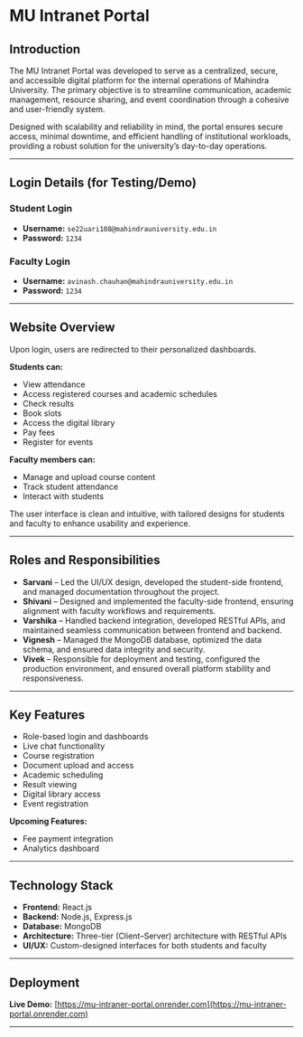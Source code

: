 # MU Intranet Portal

## Introduction

The MU Intranet Portal was developed to serve as a centralized, secure, and accessible digital platform for the internal operations of Mahindra University. The primary objective is to streamline communication, academic management, resource sharing, and event coordination through a cohesive and user-friendly system.

Designed with scalability and reliability in mind, the portal ensures secure access, minimal downtime, and efficient handling of institutional workloads, providing a robust solution for the university’s day-to-day operations.

---

## Login Details (for Testing/Demo)

### Student Login
- **Username:** `se22uari108@mahindrauniversity.edu.in`  
- **Password:** `1234`

### Faculty Login
- **Username:** `avinash.chauhan@mahindrauniversity.edu.in`  
- **Password:** `1234`

---

## Website Overview

Upon login, users are redirected to their personalized dashboards.

**Students can:**
- View attendance
- Access registered courses and academic schedules
- Check results
- Book slots
- Access the digital library
- Pay fees
- Register for events

**Faculty members can:**
- Manage and upload course content
- Track student attendance
- Interact with students

The user interface is clean and intuitive, with tailored designs for students and faculty to enhance usability and experience.

---

## Roles and Responsibilities

- **Sarvani** – Led the UI/UX design, developed the student-side frontend, and managed documentation throughout the project.
- **Shivani** – Designed and implemented the faculty-side frontend, ensuring alignment with faculty workflows and requirements.
- **Varshika** – Handled backend integration, developed RESTful APIs, and maintained seamless communication between frontend and backend.
- **Vignesh** – Managed the MongoDB database, optimized the data schema, and ensured data integrity and security.
- **Vivek** – Responsible for deployment and testing, configured the production environment, and ensured overall platform stability and responsiveness.

---

## Key Features

- Role-based login and dashboards  
- Live chat functionality  
- Course registration  
- Document upload and access  
- Academic scheduling  
- Result viewing  
- Digital library access  
- Event registration  

**Upcoming Features:**
- Fee payment integration  
- Analytics dashboard  

---

## Technology Stack

- **Frontend:** React.js  
- **Backend:** Node.js, Express.js  
- **Database:** MongoDB  
- **Architecture:** Three-tier (Client–Server) architecture with RESTful APIs  
- **UI/UX:** Custom-designed interfaces for both students and faculty  

---

## Deployment

**Live Demo:** [https://mu-intraner-portal.onrender.com](https://mu-intraner-portal.onrender.com)

---
